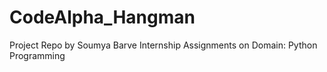# CodeAlpha_Hangman
Project Repo by Soumya Barve
Internship Assignments on Domain: Python Programming
